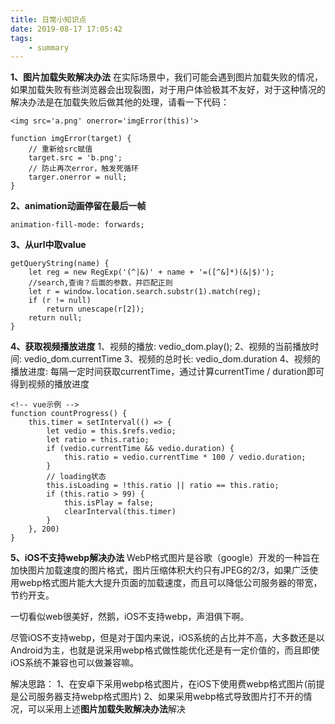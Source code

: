```yaml
---
title: 日常小知识点
date: 2019-08-17 17:05:42
tags:
    - summary
---
```

**1、图片加载失败解决办法**
在实际场景中，我们可能会遇到图片加载失败的情况，如果加载失败有些浏览器会出现裂图，对于用户体验极其不友好，对于这种情况的解决办法是在加载失败后做其他的处理，请看一下代码：

<!-- more -->

```
<img src='a.png' onerror='imgError(this)'>

function imgError(target) {
    // 重新给src赋值
    target.src = 'b.png';
    // 防止再次error，触发死循环
    targer.onerror = null;
}

```

**2、animation动画停留在最后一帧**
```
animation-fill-mode: forwards;
```


**3、从url中取value**

```
getQueryString(name) {
    let reg = new RegExp('(^|&)' + name + '=([^&]*)(&|$)');
    //search,查询？后面的参数，并匹配正则
    let r = window.location.search.substr(1).match(reg);
    if (r != null)
        return unescape(r[2]);
    return null;
}
```


**4、获取视频播放进度**
1、视频的播放: vedio_dom.play();
2、视频的当前播放时间: vedio_dom.currentTime
3、视频的总时长: vedio_dom.duration
4、视频的播放进度: 每隔一定时间获取currentTime，通过计算currentTime / duration即可得到视频的播放进度

```
<!-- vue示例 -->
function countProgress() {
    this.timer = setInterval(() => {
        let vedio = this.$refs.vedio;
        let ratio = this.ratio;
        if (vedio.currentTime && vedio.duration) {
            this.ratio = vedio.currentTime * 100 / vedio.duration;
        }
        // loading状态
        this.isLoading = !this.ratio || ratio == this.ratio;
        if (this.ratio > 99) {
            this.isPlay = false;
            clearInterval(this.timer)
        }
    }, 200)
}
```


**5、iOS不支持webp解决办法**
WebP格式图片是谷歌（google）开发的一种旨在加快图片加载速度的图片格式，图片压缩体积大约只有JPEG的2/3，如果广泛使用webp格式图片能大大提升页面的加载速度，而且可以降低公司服务器的带宽，节约开支。

一切看似web很美好，然鹅，iOS不支持webp，声泪俱下啊。

尽管iOS不支持webp，但是对于国内来说，iOS系统的占比并不高，大多数还是以Android为主，也就是说采用webp格式做性能优化还是有一定价值的，而且即使iOS系统不兼容也可以做兼容嘛。

解决思路：
1、在安卓下采用webp格式图片，在iOS下使用费webp格式图片(前提是公司服务器支持webp格式图片)
2、如果采用webp格式导致图片打不开的情况，可以采用上述**图片加载失败解决办法**解决